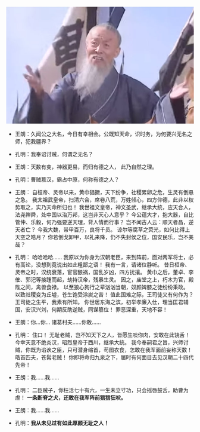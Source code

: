 ![王司徒](images/wangsitu.jpg)
* 王朗：久闻公之大名，今日有幸相会。公既知天命，识时务，为何要兴无名之师，犯我疆界？

* 孔明：我奉诏讨贼，何谓之无名？ 

* 王朗：天数有变，神器更易，而归有德之人， 此乃自然之理。

* 孔明：曹贼篡汉，霸占中原，何称有德之人？ 


* 王朗：
自桓帝、灵帝以来，黄巾猖獗，天下纷争，社稷累卵之危，生灵有倒悬之急。
我太祖武皇帝，扫清六合，席卷八荒，万姓倾心，四方仰德，此非以权势取之，实乃天命所归也！
我世祖文皇帝，神文圣武，继承大统，应天合人，法尧禅舜，处中国以治万邦，这岂非天心人意乎？
今公蕴大才，抱大器，自比管仲、乐毅，何乃强要逆天理，背人情而行事？
岂不闻古人云：顺天者昌，逆天者亡？
今我大魏，带甲百万，良将千员。
谅尔等腐草之荧光，如何比得上天空之皓月？
你若倒戈卸甲，以礼来降，仍不失封侯之位，国安民乐，岂不美哉？ 


* 孔明：
哈哈哈哈……
我原以为你身为汉朝老臣，来到阵前，面对两军将士，必有高论，没想到竟说出如此粗鄙之语！
我有一言，请诸位静听。
昔日桓帝、灵帝之时，汉统衰落，宦官酿祸，国乱岁凶，四方扰攘。
黄巾之后，董卓、李傕、郭汜等接踵而起，劫持汉帝，残暴生灵。
因之，庙堂之上，朽木为官，殿陛之间，禽兽食禄。
以至狼心狗行之辈汹汹当朝，奴颜婢膝之徒纷纷秉政。
以致社稷变为丘墟，苍生饱受涂炭之苦！
值此国难之际，王司徒又有何作为？
王司徒之生平，我素有所知。
你世居东海之滨，初举孝廉入仕，理当匡君辅国，安汉兴刘，何期反助逆贼，同谋篡位！
罪恶深重，天地不容！

* 王朗：你...你... 诸葛村夫……你敢……

* 孔明：
住口！
无耻老贼，岂不知天下之人，皆愿生啖你肉，安敢在此饶舌！
今幸天意不绝炎汉，昭烈皇帝于西川，继承大统。
我今奉嗣君之旨，兴师讨贼，你既为谄谀之臣，只可潜身缩首，苟图衣食，怎敢在我军面前妄称天数！
皓首匹夫，苍髯老贼！
你即将命归九泉之下，届时有何面目去见汉朝二十四代先帝！ 

* 王朗：我……我……

* 孔明：
二臣贼子，你枉活七十有六，一生未立寸功，只会摇唇鼓舌，助曹为虐！
**一条断脊之犬，还敢在我军阵前狺狺狂吠。**

* 王朗：我……我……

* 孔明：**我从未见过有如此厚颜无耻之人！**
